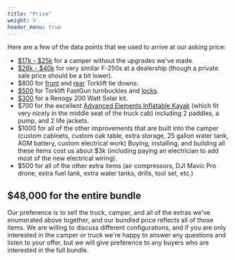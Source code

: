 ```yaml
---
title: "Price"
weight: 5
header_menu: true
---
```


Here are a few of the data points that we used to arrive at our asking price:

- [$17k - $25k](https://www.rvtrader.com/2020-Any-Palomino-Backpack-Edition-Ss-1200-Truck-Camper/rvs-for-sale?type=Truck%20Camper%7C198074&make=Palomino%7C2289282&model=BACKPACK%20EDITION%7C764956346&trim=SS-1200%7C38001&year=2020%3A%2A&sort=year%3Adesc&page=1) for a camper without the upgrades we've made.
- [$26k - $40k](https://www.cars.com/shopping/results/?dealer_id=&drivetrain_slugs[]=four_wheel_drive&fuel_slugs[]=diesel&keyword=&list_price_max=&list_price_min=&makes[]=ford&maximum_distance=all&mileage_max=150000&models[]=ford-f_250&page_size=20&sort=best_match_desc&stock_type=used&trims[]=ford-f_250-lariat&year_max=2010&year_min=2008&zip=46256) for very similar F-250s at a dealership (though a private sale price should be a bit lower).
- $800 for [front](https://www.amazon.com/gp/product/B003AMSUNO) and [rear](https://www.amazon.com/Torklift-F3004-Frame-Mounted-Rear/dp/B002SSGANI/) Torklift tie downs.
- [$500](https://www.amazon.com/dp/B002SSIDUQ) for Torklift FastGun turnbuckles and [locks](https://www.amazon.com/Torklift-S9500-FastGun-Lock-Set/dp/B002QH0DH0/).
- [$300](https://www.amazon.com/gp/product/B06VYJ8JXH/) for a Renogy 200 Watt Solar kit.
- $700 for the excellent [Advanced Elements Inflatable Kayak](https://www.amazon.com/gp/product/B000J2O5VE/) (which fit very nicely in the middle seat of the truck cab) including 2 paddles, a pump, and 2 life jackets.
- $1000 for all of the other improvements that are built into the camper (custom cabinets, custom oak table, extra storage, 25 gallon water tank, AGM battery, custom electrical work) Buying, installing, and building all these items cost us about $3k (including paying an electrician to add most of the new electrical wiring).
- $500 for all of the other extra items (air compressors, DJI Mavic Pro drone, extra fuel tank, extra water tanks, drills, tool set, etc.)

## $48,000 for the entire bundle

Our preference is to sell the truck, camper, and all of the extras we've enumerated above together, and our bundled price reflects all of those items. We are willing to discuss different configurations, and if you are only interested in the camper or truck we're happy to answer any questions and listen to your offer,
but we will give preference to any buyers who are interested in the full bundle.
